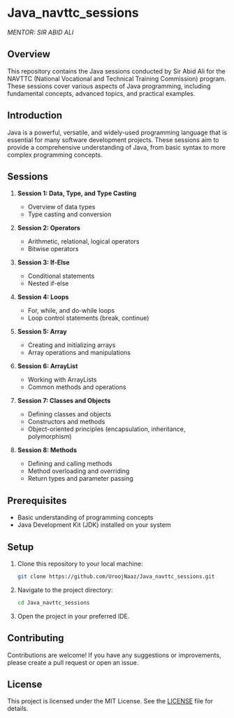 # Java_navttc_sessions
*MENTOR: SIR ABID ALI*

## Overview

This repository contains the Java sessions conducted by Sir Abid Ali for the NAVTTC (National Vocational and Technical Training Commission) program. These sessions cover various aspects of Java programming, including fundamental concepts, advanced topics, and practical examples.

## Introduction

Java is a powerful, versatile, and widely-used programming language that is essential for many software development projects. These sessions aim to provide a comprehensive understanding of Java, from basic syntax to more complex programming concepts.

## Sessions

1. **Session 1: Data, Type, and Type Casting**
   - Overview of data types
   - Type casting and conversion

2. **Session 2: Operators**
   - Arithmetic, relational, logical operators
   - Bitwise operators

3. **Session 3: If-Else**
   - Conditional statements
   - Nested if-else

4. **Session 4: Loops**
   - For, while, and do-while loops
   - Loop control statements (break, continue)

5. **Session 5: Array**
   - Creating and initializing arrays
   - Array operations and manipulations

6. **Session 6: ArrayList**
   - Working with ArrayLists
   - Common methods and operations

7. **Session 7: Classes and Objects**
   - Defining classes and objects
   - Constructors and methods
   - Object-oriented principles (encapsulation, inheritance, polymorphism)

8. **Session 8: Methods**
   - Defining and calling methods
   - Method overloading and overriding
   - Return types and parameter passing

## Prerequisites

- Basic understanding of programming concepts
- Java Development Kit (JDK) installed on your system

## Setup

1. Clone this repository to your local machine:
   ```sh
   git clone https://github.com/UroojNaaz/Java_navttc_sessions.git
   

2. Navigate to the project directory:
   ```sh
   cd Java_navttc_sessions

3. Open the project in your preferred IDE.

## Contributing

Contributions are welcome! If you have any suggestions or improvements, please create a pull request or open an issue.

## License

This project is licensed under the MIT License. See the [LICENSE](LICENSE) file for details.


